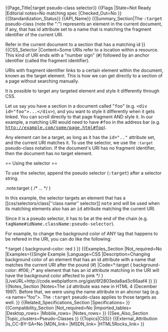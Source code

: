 {{Page_Title|:target pseudo-class selector}}
{{Flags
|State=Not Ready
|Editorial notes=No matching spec
|Checked_Out=No
}}
{{Standardization_Status}}
{{API_Name}}
{{Summary_Section|The <tt>:target</tt> pseudo-class (note the ":") represents an element in the current document, if any, that has id attribute set to a name that is matching the fragment identifier of the current URI.


Refer in the current document to a section that has a matching id
}}
{{CSS_Selector
|Content=Some URIs refer to a location within a resource. This kind of URI ends with a "number sign" (<tt>#</tt>) followed by an anchor identifier (called the fragment identifier).

URIs with fragment identifier links to a certain element within the document, known as the target element. This is how we can get directly to a section of a page without searching manually.

It is possible to target any targeted element and style it differently through CSS. 

Let us say you have a section in a document called "<tt>foo</tt>" (e.g. <tt>&lt;div id="foo"&gt;...&lt;/div&gt;</tt>), and you want to style it differently when it gets linked. You can scroll directly to that page fragment AND style it.  In our example, a matching URI would need to have <tt>#foo</tt> in the address bar (e.g. <tt>http://example.com/some/page.html#foo</tt>).

Any element can be a target, as long as it has the <tt>id=".."</tt> attribute set, and the current URI matches it. To use the selector, we use the <code>:target</code> pseudo-class notation. If the document's URI has no fragment identifier, then the document has no target element.

== Using the selector ==

To use the selector, append the pseudo selector (<tt>:target</tt>) after a selector string.

<syntaxHighlight lang="css">
  .note:target { /* ... */ }
</syntaxHighlight>

In this example, the selector targets an element that has a [[css/selectors/class|''class name'' selector]] <tt>note</tt> and will be used when its matching elements also has an <tt>id</tt> attribute matching the current URI.

Since it is a pseudo selector, it has to be at the end of the chain (e.g. <tt>tagName#idName.className:pseudo-selector</tt>).

For example, to change the background color of ANY tag that happens to be refered in the URI, you can do like the following:

<syntaxHighlight lang="css">
*:target { background-color: red }
</syntaxHighlight>
}}
{{Examples_Section
|Not_required=No
|Examples={{Single Example
|Language=CSS
|Description=Changing background color of an element that has an id attribute with a name that matches the current URI after the pound (#)
|Code=*:target {
  background-color: #f06;
 /* any element that has an id attribute matching
    in the URI will have the background color
    affected to pink */
}
|LiveURL=http://code.webplatform.org/gist/6f2803eda8ad3c66aaf4
}}
}}
{{Notes_Section
|Notes=The <tt>id</tt> attribute was new in HTML 4 (December 1997). Before that, we were using the name attribute in an ahcnor tag (e.g. &lt;a name="foo"&gt;.  The <tt>:target</tt> pseudo-class applies to those targets as well.
}}
{{Related_Specifications_Section
|Specifications=
}}
{{Compatibility_Section
|Not_required=No
|Imported_tables=
|Desktop_rows=
|Mobile_rows=
|Notes_rows=
}}
{{See_Also_Section
|Topic_clusters=Pseudo-Classes
}}
{{Topics|CSS}}
{{External_Attribution
|Is_CC-BY-SA=No
|MDN_link=
|MSDN_link=
|HTML5Rocks_link=
}}